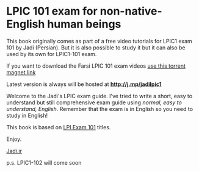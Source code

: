 # LPIC 101 exam for non-native-English human beings 

This book originally comes as part of a free video tutorials for LPIC1 exam 101 by Jadi (Persian). But it is also possible to study it  but it can also be used by its own for LPIC1-101 exam.

If you want to download the Farsi LPIC 101 exam videos [use this torrent magnet link](magnet:?xt=urn:btih:637a4117d1994281d9ffa6e907e6e1afbf1c8e59&dn=%D8%AF%D9%88%D8%B1%D9%87%20%D9%85%D8%AC%D8%A7%D8%B2%DB%8C%20%D8%A2%D9%85%D9%88%D8%B2%D8%B4%20%D9%84%DB%8C%D9%86%D9%88%DA%A9%D8%B3%20%D8%AA%D9%88%D8%B3%D8%B7%20%D8%AC%D8%A7%D8%AF%DB%8C%20%D9%85%DB%8C%D8%B1%D9%85%DB%8C%D8%B1%D8%A7%D9%86%DB%8C&tr=udp%3A%2F%2Fopen.demonii.com%3A1337&tr=udp%3A%2F%2Ftracker.openbittorrent.com%3A80%2Fannounce)

Latest version is always will be hosted at **http://j.mp/jadilpic1**

Welcome to the Jadi's LPIC exam guide. I've tried to write a short, easy to understand but still comprehensive exam guide using *normal, easy to understand, English*. Remember that the exam is in English so you need to study in English!

This book is based on [LPI Exam 101](https://www.lpi.org/linux-certifications/programs/lpic-1/exam-101) titles.

Enjoy.

[Jadi.ir](http://jadi.ir)

p.s. LPIC1-102 will come soon
